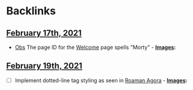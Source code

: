 
# Backlinks
## [February 17th, 2021](<February 17th, 2021.md>)
- [Obs](<Obs.md>) The page ID for the [Welcome](<Welcome.md>) page spells "Morty"
            - **[Images](<Images.md>):**

## [February 19th, 2021](<February 19th, 2021.md>)
- [ ] Implement dotted-line tag styling as seen in [Roaman Agora](<Roaman Agora.md>)
            - **[Images](<Images.md>):**

